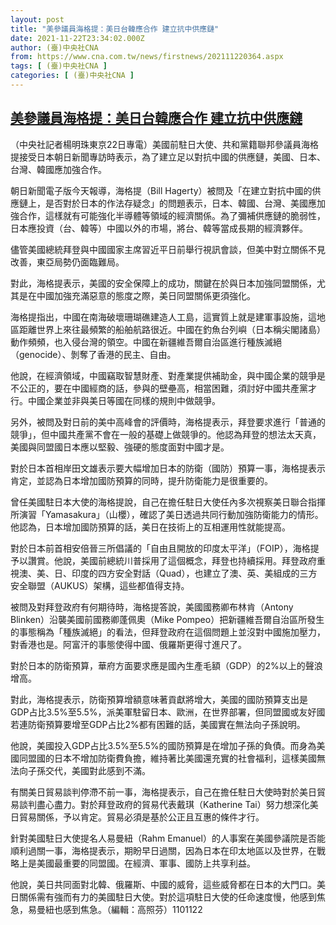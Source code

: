 ```yaml
---
layout: post
title: "美參議員海格提：美日台韓應合作 建立抗中供應鏈"
date: 2021-11-22T23:34:02.000Z
author: (臺)中央社CNA
from: https://www.cna.com.tw/news/firstnews/202111220364.aspx
tags: [ (臺)中央社CNA ]
categories: [ (臺)中央社CNA ]
---
```

<!--1637624042000-->
[美參議員海格提：美日台韓應合作 建立抗中供應鏈](https://www.cna.com.tw/news/firstnews/202111220364.aspx)
------

<div>
<div></div><div><p>（中央社記者楊明珠東京22日專電）美國前駐日大使、共和黨籍聯邦參議員海格提接受日本朝日新聞專訪時表示，為了建立足以對抗中國的供應鏈，美國、日本、台灣、韓國應加強合作。</p><p>朝日新聞電子版今天報導，海格提（Bill Hagerty）被問及「在建立對抗中國的供應鏈上，是否對於日本的作法存疑念」的問題表示，日本、韓國、台灣、美國應加強合作，這樣就有可能強化半導體等領域的經濟關係。為了彌補供應鏈的脆弱性，日本應投資（台、韓等）中國以外的市場，將台、韓等當成長期的經濟夥伴。</p><p>儘管美國總統拜登與中國國家主席習近平日前舉行視訊會談，但美中對立關係不見改善，東亞局勢仍面臨難局。</p><p>對此，海格提表示，美國的安全保障上的成功，關鍵在於與日本加強同盟關係，尤其是在中國加強充滿惡意的態度之際，美日同盟關係更須強化。</p><p>海格提指出，中國在南海破壞珊瑚礁建造人工島，這實質上就是建軍事設施，這地區距離世界上來往最頻繁的船舶航路很近。中國在釣魚台列嶼（日本稱尖閣諸島）動作頻頻，也入侵台灣的領空。中國在新疆維吾爾自治區進行種族滅絕（genocide）、剝奪了香港的民主、自由。</p><p>他說，在經濟領域，中國竊取智慧財產、對產業提供補助金，與中國企業的競爭是不公正的，要在中國經商的話，參與的壁壘高，相當困難，須討好中國共產黨才行。中國企業並非與美日等國在同樣的規則中做競爭。</p><p>另外，被問及對日前的美中高峰會的評價時，海格提表示，拜登要求進行「普通的競爭」，但中國共產黨不會在一般的基礎上做競爭的。他認為拜登的想法太天真，美國與同盟國日本應以堅毅、強硬的態度面對中國才是。</p><p>對於日本首相岸田文雄表示要大幅增加日本的防衛（國防）預算一事，海格提表示肯定，並認為日本增加國防預算的同時，提升防衛能力是很重要的。</p><p>曾任美國駐日本大使的海格提說，自己在擔任駐日大使任內多次視察美日聯合指揮所演習「Yamasakura」（山櫻），確認了美日透過共同行動加強防衛能力的情形。他認為，日本增加國防預算的話，美日在技術上的互相運用性就能提高。</p><p>對於日本前首相安倍晉三所倡議的「自由且開放的印度太平洋」（FOIP），海格提予以讚賞。他說，美國前總統川普採用了這個概念，拜登也持續採用。拜登政府重視澳、美、日、印度的四方安全對話（Quad），也建立了澳、英、美組成的三方安全聯盟（AUKUS）架構，這些都值得支持。</p><p>被問及對拜登政府有何期待時，海格提答說，美國國務卿布林肯（Antony Blinken）沿襲美國前國務卿蓬佩奧（Mike Pompeo）把新疆維吾爾自治區所發生的事態稱為「種族滅絕」的看法，但拜登政府在這個問題上並沒對中國施加壓力，對香港也是。阿富汗的事態使得中國、俄羅斯更得寸進尺了。</p><p>對於日本的防衛預算，華府方面要求應是國內生產毛額（GDP）的2%以上的聲浪增高。</p><p>對此，海格提表示，防衛預算增額意味著貢獻將增大，美國的國防預算支出是GDP占比3.5%至5.5%，派美軍駐留日本、歐洲，在世界部署，但同盟國或友好國若連防衛預算要增至GDP占比2%都有困難的話，美國實在無法向子孫說明。</p><p>他說，美國投入GDP占比3.5%至5.5%的國防預算是在增加子孫的負債。而身為美國同盟國的日本不增加防衛費負擔，維持著比美國還充實的社會福利，這樣美國無法向子孫交代，美國對此感到不滿。</p><p>有關美日貿易談判停滯不前一事，海格提表示，自己在擔任駐日大使時對於美日貿易談判盡心盡力。對於拜登政府的貿易代表戴琪（Katherine Tai）努力想深化美日貿易關係，予以肯定。貿易必須是基於公正且互惠的條件才行。</p><p>針對美國駐日大使提名人易曼紐（Rahm Emanuel）的人事案在美國參議院是否能順利過關一事，海格提表示，期盼早日過關，因為日本在印太地區以及世界，在戰略上是美國最重要的同盟國。在經濟、軍事、國防上共享利益。</p><p>他說，美日共同面對北韓、俄羅斯、中國的威脅，這些威脅都在日本的大門口。美日關係需有強而有力的美國駐日大使。對於這項駐日大使的任命速度慢，他感到焦急，易曼紐也感到焦急。（編輯：高照芬）1101122</p></div>
</div>
